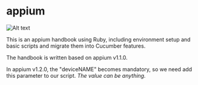 # appium

![Alt text](https://raw.githubusercontent.com/hy1984427/appium/master/images/appium_logo.png "appium")

This is an appium handbook using Ruby, including environment setup and basic scripts and migrate them into Cucumber features.

The handbook is written based on appium v1.1.0.

In appium v1.2.0, the "deviceNAME" becomes mandatory, so we need add this parameter to our script. *The value can be anything.*
